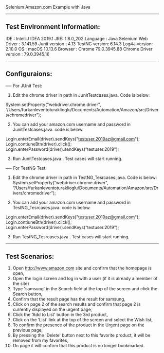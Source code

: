 
Selenium Amazon.com Example with Java

*****


Test Environment Information:
--


IDE : IntelliJ IDEA 2019.1
JRE: 1.8.0_202
Language : Java 
Selenium Web Driver : 3.141.59
Junit version : 4.13
TestNG version: 6.14.3
Log4J version: 2.10.0
OS : macOS 10.13.6
Browser : Chrome 79.0.3945.88
Chrome Driver version : 79.0.3945.16

---




Configuraions:
----

 —- For JUnit Test:

1) Edit the chrome driver in path in JunitTestcases.java. Code is below:

System.setProperty("webdriver.chrome.driver", “/Users/furkanleventoturaklioglu/Documents/Automation/Amazon/src/Drivers/chromedriver");

2) You can add your amazon.com username and password in JunitTestcases.java. code is below.

Login.enterEmail(driver).sendKeys("testuser.2019az@gmail.com");
Login.contiuneBtn(driver).click();
Login.enterPassword(driver).sendKeys(“testuser.2019");

3) Run JunitTestcases.java . Test cases will start running.

—- For TestNG Test:

1) Edit the chrome driver in path in TestNG_Tesrcases.java. Code is below:
System.setProperty("webdriver.chrome.driver", “/Users/furkanleventoturaklioglu/Documents/Automation/Amazon/src/Drivers/chromedriver");

2) You can add your amazon.com username and password in TestNG_Tesrcases.java. code is below.

Login.enterEmail(driver).sendKeys("testuser.2019az@gmail.com");
Login.contiuneBtn(driver).click();
Login.enterPassword(driver).sendKeys(“testuser.2019");


3) Run TestNG_Tesrcases.java . Test cases will start running.

---



Test Scenarios:
--
1) Open http://www.amazon.com site and confirm that the homepage is open,
2) Open the login screen and log in with a user (if it is already a member of the site)
3) Type 'samsung' in the Search field at the top of the screen and click the Search button,
4) Confirm that the result page has the result for samsung,
5) Click on page 2 of the search results and confirm that page 2 is currently displayed on the urgent page,
6) Click the 'Add to List' button in the 3rd product,
7) Click on the 'List' link at the top of the screen and select the Wish list,
8) To confirm the presence of the product in the Urgent page on the previous page,
9) By pressing the 'Delete' button next to this favorite product, it will be removed from my favorites,
10) On page it will confirm that this product is no longer bookmarked.
 
